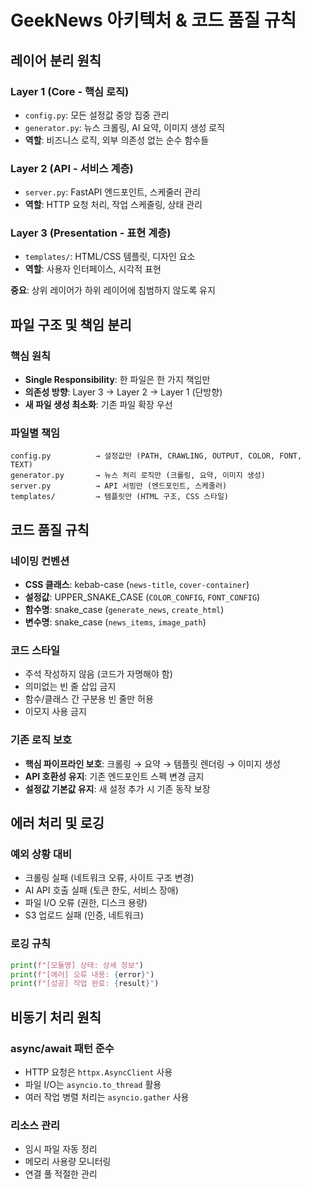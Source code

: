 # GeekNews 아키텍처 & 코드 품질 규칙

## 레이어 분리 원칙

### Layer 1 (Core - 핵심 로직)
- `config.py`: 모든 설정값 중앙 집중 관리
- `generator.py`: 뉴스 크롤링, AI 요약, 이미지 생성 로직
- **역할**: 비즈니스 로직, 외부 의존성 없는 순수 함수들

### Layer 2 (API - 서비스 계층)
- `server.py`: FastAPI 엔드포인트, 스케줄러 관리
- **역할**: HTTP 요청 처리, 작업 스케줄링, 상태 관리

### Layer 3 (Presentation - 표현 계층)
- `templates/`: HTML/CSS 템플릿, 디자인 요소
- **역할**: 사용자 인터페이스, 시각적 표현

**중요**: 상위 레이어가 하위 레이어에 침범하지 않도록 유지

## 파일 구조 및 책임 분리

### 핵심 원칙
- **Single Responsibility**: 한 파일은 한 가지 책임만
- **의존성 방향**: Layer 3 → Layer 2 → Layer 1 (단방향)
- **새 파일 생성 최소화**: 기존 파일 확장 우선

### 파일별 책임
```
config.py          → 설정값만 (PATH, CRAWLING, OUTPUT, COLOR, FONT, TEXT)
generator.py       → 뉴스 처리 로직만 (크롤링, 요약, 이미지 생성)
server.py          → API 서빙만 (엔드포인트, 스케줄러)
templates/         → 템플릿만 (HTML 구조, CSS 스타일)
```

## 코드 품질 규칙

### 네이밍 컨벤션
- **CSS 클래스**: kebab-case (`news-title`, `cover-container`)
- **설정값**: UPPER_SNAKE_CASE (`COLOR_CONFIG`, `FONT_CONFIG`)
- **함수명**: snake_case (`generate_news`, `create_html`)
- **변수명**: snake_case (`news_items`, `image_path`)

### 코드 스타일
- 주석 작성하지 않음 (코드가 자명해야 함)
- 의미없는 빈 줄 삽입 금지
- 함수/클래스 간 구분용 빈 줄만 허용
- 이모지 사용 금지

### 기존 로직 보호
- **핵심 파이프라인 보호**: 크롤링 → 요약 → 템플릿 렌더링 → 이미지 생성
- **API 호환성 유지**: 기존 엔드포인트 스펙 변경 금지
- **설정값 기본값 유지**: 새 설정 추가 시 기존 동작 보장

## 에러 처리 및 로깅

### 예외 상황 대비
- 크롤링 실패 (네트워크 오류, 사이트 구조 변경)
- AI API 호출 실패 (토큰 한도, 서비스 장애)
- 파일 I/O 오류 (권한, 디스크 용량)
- S3 업로드 실패 (인증, 네트워크)

### 로깅 규칙
```python
print(f"[모듈명] 상태: 상세 정보")
print(f"[에러] 오류 내용: {error}")
print(f"[성공] 작업 완료: {result}")
```

## 비동기 처리 원칙

### async/await 패턴 준수
- HTTP 요청은 `httpx.AsyncClient` 사용
- 파일 I/O는 `asyncio.to_thread` 활용
- 여러 작업 병렬 처리는 `asyncio.gather` 사용

### 리소스 관리
- 임시 파일 자동 정리
- 메모리 사용량 모니터링
- 연결 풀 적절한 관리 